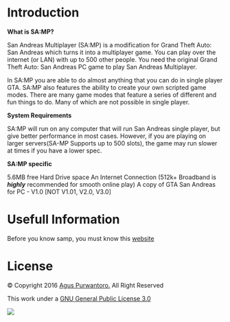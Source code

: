 <h1>Introduction</h1>

<b> What is SA:MP? </b>
<p>San Andreas Multiplayer (SA:MP) is a modification for Grand Theft Auto: San Andreas which turns it into a multiplayer game. You can play over the internet (or LAN) with up to 500 other people. You need the original Grand Theft Auto: San Andreas PC game to play San Andreas Multiplayer.
</p><p>In SA:MP you are able to do almost anything that you can do in single player GTA. SA:MP also features the ability to create your own scripted game modes. There are many game modes that feature a series of different and fun things to do. Many of which are not possible in single player.
</p>
<b> System Requirements </b>
<p>SA:MP will run on any computer that will run San Andreas single player, but give better performance in most cases.  However, if you are  playing on larger servers(SA-MP Supports up to 500 slots), the game may run slower at times if you have a lower spec.
</p>
<b>SA:MP specific</b>
<p>5.6MB free Hard Drive space
An Internet Connection (512k+ Broadband is <i><b>highly</b></i> recommended for smooth online play)
A copy of GTA San Andreas for PC - V1.0 [NOT V1.01, V2.0, V3.0]</p>

<h1>Usefull Information</h3>
Before you know samp, you must know this <a href="http://sa-mp.com" target="_blank">website</a>
<a href="http://sa-mp.com" target="_blank"></a>

<h1>License</h1>

© Copyright 2016 <a href="https://www.facebook.com/" target="_blank">Agus Purwantoro.</a> All Right Reserved

This work under a <a href="http://www.gnu.org/licenses/gpl-3.0.en.html" target="_blank">GNU General Public License 3.0</a>

<a href="http://www.gnu.org/licenses/gpl-3.0.en.html" target="_blank"><img src="https://camo.githubusercontent.com/d97ef5d63414e396202e567b6b46adbe3f75bf3e/687474703a2f2f692e6372656174697665636f6d6d6f6e732e6f72672f6c2f62792d6e632d73612f332e302f61752f38387833312e706e67">


